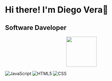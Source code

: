 <h1>Hi there! I'm Diego Vera👋</h1>
<h2>Software Daveloper</h2>
<div style="text-align: center">
  <img src="https://raw.githubusercontent.com/iampavangandhi/iampavangandhi/master/gifs/coder.gif" width="100px" height="100px" />
</div>

![JavaScript](https://img.shields.io/badge/logo-javascript-blue?logo=javascript)
![HTML5](https://img.shields.io/badge/-HTML5-333333?style=flat&logo=HTML5)
![CSS](https://img.shields.io/badge/-CSS-333333?style=flat&logo=CSS3&logoColor=1572B6)
